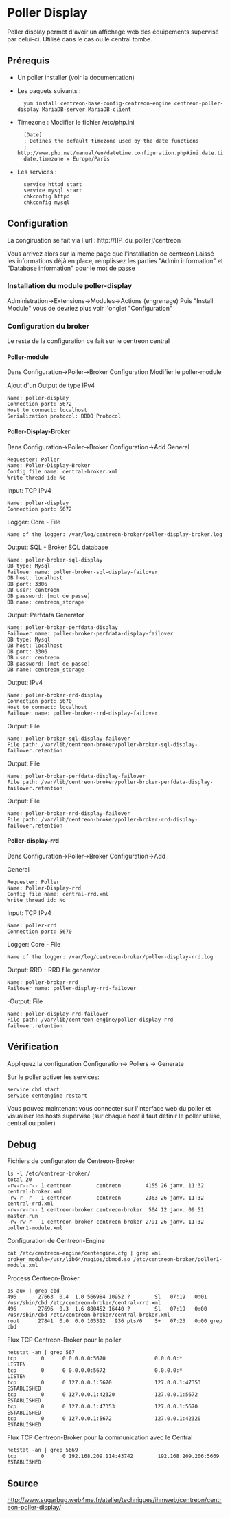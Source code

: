 # Poller Display
Poller display permet d'avoir un affichage web des équipements supervisé par celui-ci. Utilisé dans le cas ou le central tombe.

## Prérequis
- Un poller installer (voir la documentation)
- Les paquets suivants :

		yum install centreon-base-config-centreon-engine centreon-poller-display MariaDB-server MariaDB-client
- Timezone :
Modifier le fichier /etc/php.ini

		[Date]
		; Defines the default timezone used by the date functions
		; http://www.php.net/manual/en/datetime.configuration.php#ini.date.timezone
		date.timezone = Europe/Paris

- Les services :

		service httpd start
		service mysql start
		chkconfig httpd
		chkconfig mysql

## Configuration
La congiruation se fait  via l'url : http://[IP_du_poller]/centreon

Vous arrivez alors sur la meme page que l'installation de centreon
Laissé les informations déjà en place, remplissez les parties "Admin information" et "Database information" pour le mot de passe

### Installation du module poller-display
Administration->Extensions->Modules->Actions (engrenage)
Puis "Install Module" vous de devriez plus voir l'onglet "Configuration"

### Configuration du broker
Le reste de la configuration ce fait sur le centreon central

#### Poller-module
Dans Configuration->Poller->Broker Configuration
Modifier le poller-module

Ajout d'un Output de type IPv4

	Name: poller-display
	Connection port: 5672
	Host to connect: localhost
	Serialization protocol: BBDO Protocol

#### Poller-Display-Broker
Dans Configuration->Poller->Broker Configuration->Add
General

	Requester: Poller
	Name: Poller-Display-Broker
	Config file name: central-broker.xml
	Write thread id: No
Input: TCP IPv4

	Name: poller-display
	Connection port: 5672
Logger: Core - File

	Name of the logger: /var/log/centreon-broker/poller-display-broker.log
Output: SQL - Broker SQL database

	Name: poller-broker-sql-display
	DB type: Mysql
	Failover name: poller-broker-sql-display-failover
	DB host: localhost
	DB port: 3306
	DB user: centreon
	DB password: [mot de passe]
	DB name: centreon_storage
Output: Perfdata Generator

	Name: poller-broker-perfdata-display
	Failover name: poller-broker-perfdata-display-failover
	DB type: Mysql
	DB host: localhost
	DB port: 3306
	DB user: centreon
	DB password: [mot de passe]
	DB name: centreon_storage
Output: IPv4

	Name: poller-broker-rrd-display
	Connection port: 5670
	Host to connect: localhost
	Failover name: poller-broker-rrd-display-failover
Output: File

	Name: poller-broker-sql-display-failover
	File path: /var/lib/centreon-broker/poller-broker-sql-display-failover.retention
Output: File

	Name: poller-broker-perfdata-display-failover
	File path: /var/lib/centreon-broker/poller-broker-perfdata-display-failover.retention
Output: File

	Name: poller-broker-rrd-display-failover
	File path: /var/lib/centreon-broker/poller-broker-rrd-display-failover.retention

#### Poller-display-rrd
Dans Configuration->Poller->Broker Configuration->Add

General

	Requester: Poller
	Name: Poller-Display-rrd
	Config file name: central-rrd.xml
	Write thread id: No
Input: TCP IPv4

	Name: poller-rrd
	Connection port: 5670
Logger: Core - File

	Name of the logger: /var/log/centreon-broker/poller-display-rrd.log
Output: RRD - RRD file generator

	Name: poller-broker-rrd
	Failover name: poller-display-rrd-failover
-Output: File

	Name: poller-display-rrd-failover
	File path: /var/lib/centreon-engine/poller-display-rrd-failover.retention


## Vérification
Appliquez la configuration
Configuration-> Pollers -> Generate

Sur le poller activer les services:

	service cbd start
	service centengine restart

Vous pouvez maintenant vous connecter sur l'interface web du poller et visualiser les hosts supervisé (sur chaque host il faut définir le poller utilisé, central ou poller)

## Debug
Fichiers de configuraton de Centreon-Broker

	ls -l /etc/centreon-broker/
	total 20
	-rw-r--r-- 1 centreon        centreon        4155 26 janv. 11:32 central-broker.xml
	-rw-r--r-- 1 centreon        centreon        2363 26 janv. 11:32 central-rrd.xml
	-rw-rw-r-- 1 centreon-broker centreon-broker  504 12 janv. 09:51 master.run
	-rw-rw-r-- 1 centreon-broker centreon-broker 2791 26 janv. 11:32 poller1-module.xml
Configuration de Centreon-Engine

	cat /etc/centreon-engine/centengine.cfg | grep xml
	broker_module=/usr/lib64/nagios/cbmod.so /etc/centreon-broker/poller1-module.xml
Process Centreon-Broker

	ps aux | grep cbd
	496       27663  0.4  1.0 566984 10952 ?        Sl   07:19   0:01 /usr/sbin/cbd /etc/centreon-broker/central-rrd.xml
	496       27696  0.3  1.6 880452 16440 ?        Sl   07:19   0:00 /usr/sbin/cbd /etc/centreon-broker/central-broker.xml
	root      27841  0.0  0.0 105312   936 pts/0    S+   07:23   0:00 grep cbd
Flux TCP Centreon-Broker pour le poller

	netstat -an | grep 567
	tcp        0      0 0.0.0.0:5670                0.0.0.0:*                   LISTEN
	tcp        0      0 0.0.0.0:5672                0.0.0.0:*                   LISTEN
	tcp        0      0 127.0.0.1:5670              127.0.0.1:47353             ESTABLISHED
	tcp        0      0 127.0.0.1:42320             127.0.0.1:5672              ESTABLISHED
	tcp        0      0 127.0.0.1:47353             127.0.0.1:5670              ESTABLISHED
	tcp        0      0 127.0.0.1:5672              127.0.0.1:42320             ESTABLISHED
Flux TCP Centreon-Broker pour la communication avec le Central

	netstat -an | grep 5669
	tcp        0      0 192.168.209.114:43742        192.168.209.206:5669         ESTABLISHED

## Source
http://www.sugarbug.web4me.fr/atelier/techniques/ihmweb/centreon/centreon-poller-display/
